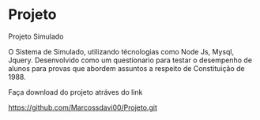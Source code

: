# Projeto
Projeto Simulado

O Sistema de Simulado, utilizando técnologias como Node Js, Mysql, Jquery. Desenvolvido como um questíonario para testar o desempenho de alunos para provas que
abordem assuntos a respeito de Constituição de 1988.

Faça download do projeto atráves do link

https://github.com/Marcossdavi00/Projeto.git

